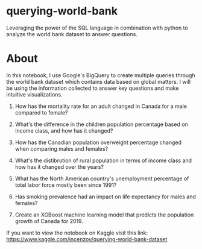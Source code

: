 # querying-world-bank
Leveraging the power of the SQL language in combination with python to analyze the world bank dataset to answer questions.

# About

In this notebook, I use Google's BigQuery to create multiple queries through the world bank dataset which contains data based on global matters. I will be using the information collected to answer key questions and make intuitive visualizations.

1. How has the mortality rate for an adult changed in Canada for a male compared to female?

2. What's the difference in the children population percentage based on income class, and how has it changed?

3. How has the Canadian population overweight percentage changed when comparing males and females?

4. What's the distibrution of rural population in terms of income class and how has it changed over the years?

5. What has the North American country's unemployment percentage of total labor force mostly been since 1991?

6. Has smoking prevalence had an impact on life expectancy for males and females?

7. Create an XGBoost machine learning model that predicts the population growth of Canada for 2019.

If you want to view the notebook on Kaggle visit this link: https://www.kaggle.com/incenzov/querying-world-bank-dataset
